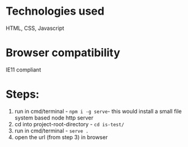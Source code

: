 # Technologies used

HTML, CSS, Javascript

# Browser compatibility

IE11 compliant

# Steps:

1. run in cmd/terminal - `npm i -g serve`- this would install a small file system based node http server
2. cd into project-root-directory - `cd is-test/`
3. run in cmd/terminal - `serve .`
4. open the url (from step 3) in browser
